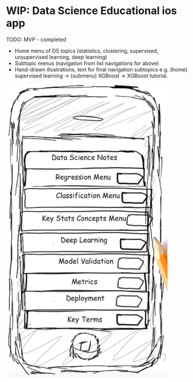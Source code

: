 #  WIP: Data Science Educational ios app

TODO: MVP - completed
* Home menu of DS topics (statistics, clustering, supervised, unsupervised learning, deep learning)
* Subtopic menus (navigation from list navigations for above)
* Hand-drawn illustrations, text for final navigation subtopics e.g. (home) supervised learning -> (submenu) XGBoost -> XGBoost tutorial.

<img src="https://github.com/patrickmlong/ListNavTemplate/blob/master/mockup_home.png" height="800" title="Test Home Screen">





